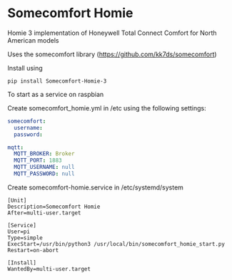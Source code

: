 # Somecomfort Homie

Homie 3 implementation of Honeywell Total Connect Comfort for North American models

Uses the somecomfort library (https://github.com/kk7ds/somecomfort)

Install using 

```
pip install Somecomfort-Homie-3
```

To start as a service on raspbian 

Create somecomfort_homie.yml in /etc using the following settings:

```yaml
somecomfort:
  username: 
  password: 

mqtt:
  MQTT_BROKER: Broker
  MQTT_PORT: 1883
  MQTT_USERNAME: null
  MQTT_PASSWORD: null
```

Create somecomfort-homie.service in /etc/systemd/system

```service
[Unit]
Description=Somecomfort Homie
After=multi-user.target

[Service]
User=pi
Type=simple
ExecStart=/usr/bin/python3 /usr/local/bin/somecomfort_homie_start.py
Restart=on-abort

[Install]
WantedBy=multi-user.target
```
